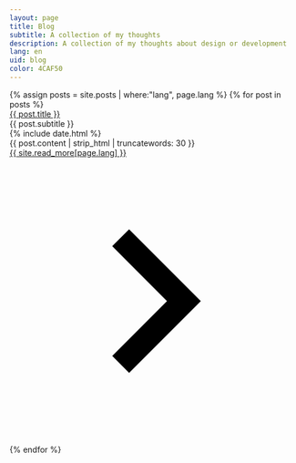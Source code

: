 ```yaml
---
layout: page
title: Blog
subtitle: A collection of my thoughts
description: A collection of my thoughts about design or development
lang: en
uid: blog
color: 4CAF50
---
```


<div class="blog">
{% assign posts = site.posts | where:"lang", page.lang %}
{% for post in posts %}
  <div class="post mdl-grid mdl-grid--no-spacing mdl-shadow--3dp">
  <div class=" mdl-cell mdl-cell--4-col-desktop mdl-cell--8-col-tablet mdl-cell--4-col-phone">
  <a href="{{ post.url }}">
  <div class="mdl-card__media" class="post__tile" style="background-image: url('{{ post.tile-image }} '); background-color: #{{ post.color }};">
  </div>
  </a>
  </div>
  <div class="mdl-card mdl-cell mdl-cell--8-col-desktop mdl-cell--8-col-tablet mdl-cell--4-col-phone">
    <div class="mdl-card__supporting-text">
      <div class="post__title"><a href="{{ post.url }}">{{ post.title }}</a></div>
      <div class="post__subtitle mdl-color-text--grey-600">
      {{ post.subtitle }}
      </div>
      <div class="post__date mdl-color-text--grey-400">
      {% include date.html %}
      </div>
      <div class="post__content">
      {{ post.content | strip_html | truncatewords: 30 }}
      </div>
    </div>
    <div class="mdl-card__actions">
      <a href="{{ post.url }}" class="mdl-button mdl-button--colored mdl-js-button mdl-js-ripple-effect mdl-typography--text-uppercase">
      {{ site.read_more[page.lang] }}
      <svg class="icon-chevron-right" viewBox="0 0 24 24">
          <path d="M8.59,16.58L13.17,12L8.59,7.41L10,6L16,12L10,18L8.59,16.58Z" />
      </svg>
      </a>
    </div>
  </div>
  </div>
{% endfor %}
</div>